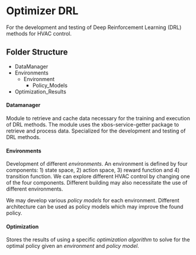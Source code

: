 # Optimizer DRL

For the development and testing of Deep Reinforcement Learning (DRL) methods for HVAC control.

## Folder Structure

* DataManager
* Environments
  + Environment
    + Policy_Models
* Optimization_Results


#### Datamanager

Module to retrieve and cache data necessary for the training and execution of DRL methods.
The module uses the xbos-service-getter package to retrieve and process data.
Specialized for the development and testing of DRL methods.

#### Environments

Development of different *environments*.
An environment is defined by four components: 1) state space, 2) action space, 3) reward function and 4) transition function.
We can explore different HVAC control by changing one of the four components.
Different building may also necessitate the use of different environments.

We may develop various *policy models* for each environment.
Different architecture can be used as policy models which may improve the found policy.

#### Optimization

Stores the results of using a specific *optimization algorithm* to solve for the optimal policy given an *environment* and *policy model*.
